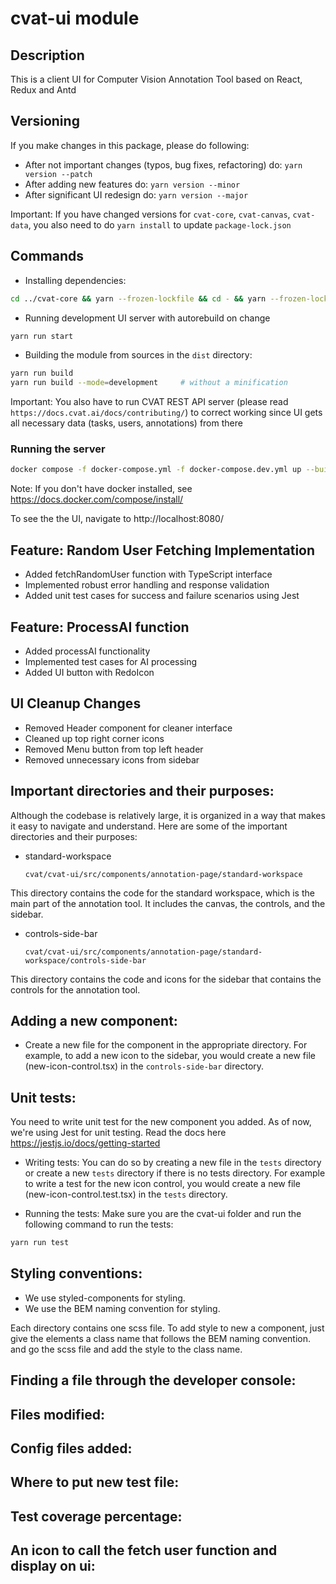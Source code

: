 # cvat-ui module

## Description

This is a client UI for Computer Vision Annotation Tool based on React, Redux and Antd

## Versioning

If you make changes in this package, please do following:

- After not important changes (typos, bug fixes, refactoring) do: `yarn version --patch`
- After adding new features do: `yarn version --minor`
- After significant UI redesign do: `yarn version --major`

Important: If you have changed versions for `cvat-core`, `cvat-canvas`, `cvat-data`,
you also need to do `yarn install` to update `package-lock.json`

## Commands

- Installing dependencies:

```bash
cd ../cvat-core && yarn --frozen-lockfile && cd - && yarn --frozen-lockfile
```

- Running development UI server with autorebuild on change

```bash
yarn run start
```

- Building the module from sources in the `dist` directory:

```bash
yarn run build
yarn run build --mode=development     # without a minification
```

Important: You also have to run CVAT REST API server (please read `https://docs.cvat.ai/docs/contributing/`)
to correct working since UI gets all necessary data (tasks, users, annotations) from there

### Running the server

```bash
docker compose -f docker-compose.yml -f docker-compose.dev.yml up --build
```

Note: If you don't have docker installed, see https://docs.docker.com/compose/install/

To see the the UI, navigate to http://localhost:8080/

## Feature: Random User Fetching Implementation

- Added fetchRandomUser function with TypeScript interface
- Implemented robust error handling and response validation
- Added unit test cases for success and failure scenarios using Jest

## Feature: ProcessAI function

- Added processAI functionality
- Implemented test cases for AI processing
- Added UI button with RedoIcon

## UI Cleanup Changes

- Removed Header component for cleaner interface
- Cleaned up top right corner icons
- Removed Menu button from top left header
- Removed unnecessary icons from sidebar

## Important directories and their purposes:

Although the codebase is relatively large, it is organized in a way that makes it easy to navigate and understand. Here are some of the important directories and their purposes:

- standard-workspace

  `cvat/cvat-ui/src/components/annotation-page/standard-workspace`

This directory contains the code for the standard workspace, which is the main part of the annotation tool. It includes the canvas, the controls, and the sidebar.

- controls-side-bar

  `cvat/cvat-ui/src/components/annotation-page/standard-workspace/controls-side-bar`

This directory contains the code and icons for the sidebar that contains the controls for the annotation tool.

## Adding a new component:
- Create a new file for the component in the appropriate directory. For example, to add a new icon to the sidebar, you would create a new file (new-icon-control.tsx) in the `controls-side-bar` directory.

## Unit tests:

You need to write unit test for the new component you added. As of now, we're using Jest
for unit testing. Read the docs here https://jestjs.io/docs/getting-started
- Writing tests:
You can do so by creating a new file in the `tests` directory or create a new `tests` directory if there
is no tests directory. For example to write a test for the new icon control, you would create a new file (new-icon-control.test.tsx) in the `tests` directory.

- Running the tests:
Make sure you are the cvat-ui folder and run the following command to run the tests:

```bash
yarn run test
```

## Styling conventions:
- We use styled-components for styling.
- We use the BEM naming convention for styling.

Each directory contains one scss file. To add style to new a component, just give the elements a class name that follows the BEM naming convention. and go the scss file and add the style to the class name.




## Finding a file through the developer console:

## Files modified:

## Config files added:

## Where to put new test file:

## Test coverage percentage:

## An icon to call the fetch user function and display on ui:
